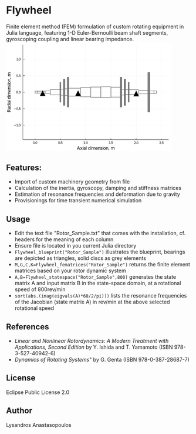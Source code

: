 # Flywheel
Finite element method (FEM) formulation of custom rotating equipment in Julia language, featuring 1-D  Euler-Bernoulli beam shaft segments, gyroscoping coupling and linear bearing impedance.\
<img src= "pictures/SampleBlue.PNG"  width="450">

## Features:
* Import of custom machinery geometry from file
* Calculation of the inertia, gyroscopy, damping and stiffness matrices
* Estimation of resonance frequencies and deformation due to gravity
* Provisionings for time transient numerical simulation

## Usage
* Edit the text file "Rotor_Sample.txt" that comes with the installation, cf. headers for the meaning of each column
* Ensure file is located in you current Julia directory
* `Flywheel_blueprint("Rotor_Sample")` illustrates the blueprint, bearings are depicted as triangles, solid discs as grey elements
* `M,G,C,K=Flywheel_fematrices("Rotor_Sample")` returns the finite element matrices based on your rotor dynamic system
* `A,B=Flywheel_statespace("Rotor_Sample",800)` generates the state matrix A and input matrix B in the state-space domain, at a rotational speed of 800rev/min
* `sort(abs.(imag(eigvals(A)*60/2/pi)))` lists the resonance frequencies of the Jacobian (state matrix A) in rev/min at the above selected rotational speed

## References
* *Linear and Nonlinear Rotordynamics: A Modern Treatment with Applications, Second Edition* by Y. Ishida and T. Yamamoto (ISBN 978-3-527-40942-6)
* *Dynamics of Rotating Systems*" by G. Genta (ISBN 978-0-387-28687-7)

## License
Eclipse Public License 2.0

## Author
Lysandros Anastasopoulos
